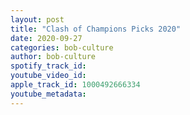 ```yaml
---
layout: post
title: "Clash of Champions Picks 2020"
date: 2020-09-27
categories: bob-culture
author: bob-culture
spotify_track_id: 
youtube_video_id: 
apple_track_id: 1000492666334
youtube_metadata: 
---
```

